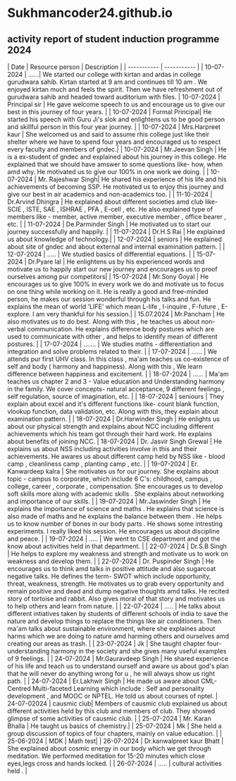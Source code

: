 # Sukhmancoder24.github.io 
## activity report of student induction programme 2024

| Date | Resource person | Description |
| ----------- | ----------- |
| 10-07-2024 | ......| We started our college with kirtan and ardas in college gurudwara sahib. Kirtan started at 9 am and continues till 10 am . We enjoyed kirtan much and feels the spirit. Then we have refreshment out of gurudwara sahib and headed toward auditorium with files. 
| 10-07-2024 | Principal sir | He gave welcome speech to us and encourage us to give our best in this journey of four years. | 
| 10-07-2024 | Formal Principal| He started his speech with Guru Ji's slok and enlightens us to be good person and skillful person in this four year journey. | 
| 10-07-2024 | Mrs.Harpreet kaur | She welcomed us and said to assume rhis college just like their shelter where we have to spend four years and encouraged us to respect every faculty and members of gndec.|
| 10-07-2024 | Mr.Jeevan Singh | He is a ex-student of gndec and explained about his journey in this college. He explained that we should have amswer to some questions like- how, when amd why. He motivated us to give our 100% in one work we doing. | 
| 10-07-2024 | Mr. Rajeshwar Singh| He shared his experience of his life and his achievements of becoming SSP. He motivated us to enjoy this journey and give our best in air academics and non-academics too. | 
| 11-10-2024 | Dr.Arvind Dhingra | He explained about different societies amd club like- SCIE , ISTE, SAE , ISHRAE , PFA , E-cell , etc. He also explained type of members like - member, active member, executive member , office bearer , etc. | 
| 11-07-2024 | De.Parminder Singh | He motivated us to start our journey successfully and happily. | 
| 11-07-2024 | Dr.H.S Rai | He explained us about knowledge of technology.|
| 12-07-2024 | seniors | He explained about site of gndec and about external and internal examination pattern. | 
| 12-07-2024 | ..... | We studied basics of differential equations. | 
| 15-07-2024 | Dr.Pyare lal | He enlightens us by his experienced words and motivate us to happily start our new journey and encourages us to proof ourselves among pur competitors|
| 15-07-2024 | Mr.Sony Goyal | He encourages us to give 100% in every work we do and motivate us to focus on one thing while working on it. He is really a good and free-minded person, he makes our session wonderful through his talks and fun. He explains the mean of world 'LIFE' which mean L-life , I-inquire , F-future , E-explore. I am very thankful for his session.| 
| 15.07.2024 | Mr.Pancham | He also motivates us to do best. Along with this , he teaches us about non-verbal communication. He explains difference body postures which are used to communicate with other , and helps to identify mean of  different postures. | 
| 17-07-2024 | ....... | We studies maths - differentiation and integration and solve problems related to their. |
| 17-07-2024 | ...... | We attends pur first UHV class. In this class , ma'am teaches us co-existence of self and body ( harmony and happiness). Along with this , We learn difference between happiness and excitement. | 
| 18-07-2024 | ...... | Ma'am teaches us chapter 2 and 3 - Value education and Understanding harmony in the family. We cover concepts- natural acceptance, 9 different feelings , self regulation, source of imagination, etc. | 
| 18-07-2024 | seniours | They explain about excel and it's different functions like- count blank function, vlookup function, data validation, etc. Along with this, they explain about examination pattern. | 
| 18-07-2024 | Dr.Harwinder Singh | He enlights us about our physical strength and explains about NCC including different achievements which his team got through their hard work. He explains about benefits of joining NCC.
| 18-07-2024 | Dr. Jasvir Singh Grewal | He explains us about NSS including activities involve in this and their achievements. He awares us about different camp held by NSS like - blood camp , cleanliness camp , planting camp , etc. | 
| 19-07-2024 | Er. Kanwardeep kalra | She motivates us for our journey. She explains about topic - campus to corporate, which include 6 C's: childhood, campus , college, career , corporate , compensation. She encourages us to develop soft skills more along with academic skills . She explains about networking and importance of our skills. | 
| 19-07-2024 | Mr.Jaswinder Singh | He explains the importance of science and maths . He explains that science is also made of maths and he explains the balance between them . He helps us to know number of bones in our body parts . He shows some intresting experiments. I really liked his session. He encourages us about discipline and peace. | 
| 19-07-2024 | ..... | We went to CSE department and got the know about activities held in that department. | 
| 22-07-2024 | Dr.S.B Singh | He helps to explore my weakness and strength and motivate us to work on weakness and develop them. | 
| 22-07-2024 | Dr. Puspinder Singh | He encourages us to think amd talks in positive attitude and also sugarcoat negative talks. He defines the term- SWOT which include opportunity, threat, weakness, strength. He motivates us to grab every opportunity and remain positive and dead and dump negative thoughts amd talks. He recited story of tortoise and rabbit. Also gives moral of that story and motivates us to help others and learn from nature. | 
| 22-07-2024 | ..... | He talks about different intiatives taken by students of different schools of india to save the nature and develop things to replace the things like air conditioners. Then ma'am talks about sustainable environment, where she explaines about harms which we are doing to nature amd harming others and ourselves amd creating our areas as trash. | 
| 23-07-2024 | Jk | She taught chapter four- understanding harmony in the society and she gives many useful examples of 9 feelings. | 
| 24-07-2024 | Mr.Gauravdeep Singh | He shared experience of his life and teach us to understand ourself and aware us about god's plan that he will never do anything wrong for u , he will always show us right path. | 
| 24-07-2024 | Er.Lakhwir Singh | He made us aware about CML- Centred Multi-faceted Learning which include : Self and personality development , and MOOC or NPTEL. He told us about courses of nptel. 
| 24-07-02024 | causmic club| Members of causmic club explained us about different activities held by this club and members of club. They showed glimpse of some activities of causmic club. | 
| 25-07-2024 | Mr. Karan Bhalla | He taught us basics of chemistry.| 
| 25-07-2024 | Mk | She held a group discussion of topics of four chapters, mainly on value education. | 
| 25-06-2024 | MDK | Math test| 
| 26-07-2024 | Dr.kanwalpreet kaur Bhatt | She explained about cosmic energy in our body which we get through meditation. We performed meditation for 15-20 minutes which close eyes,legs cross and hands locked. | 
| 26-07-2024 | ..... | cultural activities held . | 
